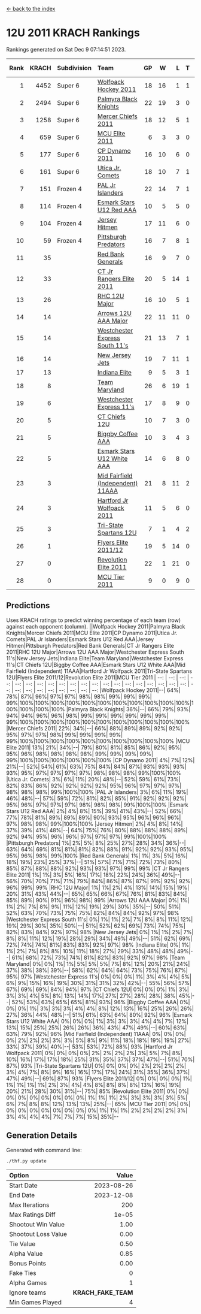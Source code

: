 [<- back to the index](readme.md)
# 12U 2011 KRACH Rankings
Rankings generated on Sat Dec  9 07:14:51 2023.

Rank|KRACH|Subdivision|Team|GP|W|L|T|OTW|OTL|SoS|Exp Wins|Win Diff
---:|---:|:---|:---|---:|---:|---:|---:|---:|---:|---:|---:|---:
1|4452|Super 6|[Wolfpack Hockey 2011](https://gamesheetstats.com/seasons/3664/teams/140937/schedule)|18|16|1|1|0|0|523|17.3|-0.0
2|2494|Super 6|[Palmyra Black Knights](https://gamesheetstats.com/seasons/3664/teams/140949/schedule)|22|19|3|0|1|0|667|19.8|-0.0
3|1258|Super 6|[Mercer Chiefs 2011](https://gamesheetstats.com/seasons/3664/teams/140936/schedule)|18|12|5|1|0|1|1118|13.3|-0.0
4|659|Super 6|[MCU Elite 2011](https://gamesheetstats.com/seasons/3664/teams/140929/schedule)|6|3|3|0|2|0|1641|3.8|-0.0
5|177|Super 6|[CP Dynamo 2011](https://gamesheetstats.com/seasons/3664/teams/140944/schedule)|16|10|6|0|0|1|855|10.8|-0.0
6|161|Super 6|[Utica Jr. Comets](https://gamesheetstats.com/seasons/3664/teams/140945/schedule)|18|10|7|1|1|0|890|11.3|-0.0
7|151|Frozen 4|[PAL Jr Islanders](https://gamesheetstats.com/seasons/3664/teams/140943/schedule)|22|14|7|1|2|0|371|15.3|-0.0
8|114|Frozen 4|[Esmark Stars U12 Red AAA](https://gamesheetstats.com/seasons/3664/teams/140951/schedule)|10|5|5|0|1|0|1062|5.8|-0.0
9|104|Frozen 4|[Jersey Hitmen](https://gamesheetstats.com/seasons/3664/teams/140938/schedule)|17|11|6|0|2|1|328|11.8|-0.0
10|59|Frozen 4|[Pittsburgh Predators](https://gamesheetstats.com/seasons/3664/teams/140950/schedule)|16|7|8|1|0|1|983|8.3|-0.0
11|35||[Red Bank Generals](https://gamesheetstats.com/seasons/3664/teams/140940/schedule)|16|9|7|0|1|1|59|9.8|-0.0
12|33||[CT Jr Rangers Elite 2011](https://gamesheetstats.com/seasons/3664/teams/140931/schedule)|20|5|14|1|0|1|888|6.3|-0.0
13|26||[RHC 12U Major](https://gamesheetstats.com/seasons/3664/teams/140941/schedule)|16|10|5|1|0|1|42|11.4|0.0
14|14||[Arrows 12U AAA Major](https://gamesheetstats.com/seasons/3664/teams/140946/schedule)|22|11|11|0|1|1|51|11.9|0.0
15|14||[Westchester Express South 11's](https://gamesheetstats.com/seasons/3664/teams/140947/schedule)|21|13|7|1|1|0|29|14.4|0.0
16|14||[New Jersey Jets](https://gamesheetstats.com/seasons/3664/teams/140939/schedule)|19|7|11|1|2|0|61|8.3|-0.0
17|13||[Indiana Elite](https://gamesheetstats.com/seasons/3664/teams/144353/schedule)|9|5|3|1|0|0|39|6.4|0.0
18|8||[Team Maryland](https://gamesheetstats.com/seasons/3664/teams/140954/schedule)|26|6|19|1|0|2|734|7.4|0.0
19|6||[Westchester Express 11's](https://gamesheetstats.com/seasons/3664/teams/140948/schedule)|17|8|9|0|0|2|47|8.9|0.0
20|5||[CT Chiefs 12U](https://gamesheetstats.com/seasons/3664/teams/140934/schedule)|10|7|3|0|1|0|3|7.9|0.0
21|5||[Biggby Coffee AAA](https://gamesheetstats.com/seasons/3664/teams/144351/schedule)|10|3|4|3|0|0|7|5.4|0.0
22|5||[Esmark Stars U12 White AAA](https://gamesheetstats.com/seasons/3664/teams/140952/schedule)|14|6|8|0|0|1|18|6.9|0.0
23|3||[Mid Fairfield (Independent) 11AAA](https://gamesheetstats.com/seasons/3664/teams/140933/schedule)|21|8|11|2|0|1|12|9.9|0.0
24|3||[Hartford Jr Wolfpack 2011](https://gamesheetstats.com/seasons/3664/teams/140935/schedule)|11|5|6|0|1|0|7|5.9|0.0
25|3||[Tri-State Spartans 12U](https://gamesheetstats.com/seasons/3664/teams/144352/schedule)|7|1|4|2|0|0|6|2.9|0.0
26|1||[Flyers Elite 2011/12](https://gamesheetstats.com/seasons/3664/teams/140942/schedule)|19|5|14|0|0|2|8|5.9|0.0
27|0||[Revolution Elite 2011](https://gamesheetstats.com/seasons/3664/teams/140953/schedule)|22|1|21|0|0|0|11|1.9|0.0
28|0||[MCU Tier 2011](https://gamesheetstats.com/seasons/3664/teams/140932/schedule)|9|0|9|0|0|0|3|0.9|0.0

## Predictions
Uses KRACH ratings to predict winning percentage of each team (row) against each opponent (column).
||Wolfpack Hockey 2011|Palmyra Black Knights|Mercer Chiefs 2011|MCU Elite 2011|CP Dynamo 2011|Utica Jr. Comets|PAL Jr Islanders|Esmark Stars U12 Red AAA|Jersey Hitmen|Pittsburgh Predators|Red Bank Generals|CT Jr Rangers Elite 2011|RHC 12U Major|Arrows 12U AAA Major|Westchester Express South 11's|New Jersey Jets|Indiana Elite|Team Maryland|Westchester Express 11's|CT Chiefs 12U|Biggby Coffee AAA|Esmark Stars U12 White AAA|Mid Fairfield (Independent) 11AAA|Hartford Jr Wolfpack 2011|Tri-State Spartans 12U|Flyers Elite 2011/12|Revolution Elite 2011|MCU Tier 2011
| --: | --: | --: | --: | --: | --: | --: | --: | --: | --: | --: | --: | --: | --: | --: | --: | --: | --: | --: | --: | --: | --: | --: | --: | --: | --: | --: | --: | --: 
|Wolfpack Hockey 2011|--| 64%| 78%| 87%| 96%| 97%| 97%| 98%| 98%| 99%| 99%| 99%| 99%|100%|100%|100%|100%|100%|100%|100%|100%|100%|100%|100%|100%|100%|100%|100%
|Palmyra Black Knights| 36%|--| 66%| 79%| 93%| 94%| 94%| 96%| 96%| 98%| 99%| 99%| 99%| 99%| 99%| 99%| 99%|100%|100%|100%|100%|100%|100%|100%|100%|100%|100%|100%
|Mercer Chiefs 2011| 22%| 34%|--| 66%| 88%| 89%| 89%| 92%| 92%| 95%| 97%| 97%| 98%| 99%| 99%| 99%| 99%| 99%|100%|100%|100%|100%|100%|100%|100%|100%|100%|100%
|MCU Elite 2011| 13%| 21%| 34%|--| 79%| 80%| 81%| 85%| 86%| 92%| 95%| 95%| 96%| 98%| 98%| 98%| 98%| 99%| 99%| 99%| 99%| 99%|100%|100%|100%|100%|100%|100%
|CP Dynamo 2011|  4%|  7%| 12%| 21%|--| 52%| 54%| 61%| 63%| 75%| 84%| 84%| 87%| 93%| 93%| 93%| 93%| 95%| 97%| 97%| 97%| 97%| 98%| 98%| 98%| 99%|100%|100%
|Utica Jr. Comets|  3%|  6%| 11%| 20%| 48%|--| 52%| 59%| 61%| 73%| 82%| 83%| 86%| 92%| 92%| 92%| 92%| 95%| 96%| 97%| 97%| 97%| 98%| 98%| 98%| 99%|100%|100%
|PAL Jr Islanders|  3%|  6%| 11%| 19%| 46%| 48%|--| 57%| 59%| 72%| 81%| 82%| 85%| 91%| 92%| 92%| 92%| 95%| 96%| 97%| 97%| 97%| 98%| 98%| 98%| 99%|100%|100%
|Esmark Stars U12 Red AAA|  2%|  4%|  8%| 15%| 39%| 41%| 43%|--| 52%| 66%| 77%| 78%| 81%| 89%| 89%| 89%| 90%| 93%| 95%| 96%| 96%| 96%| 97%| 98%| 98%| 99%|100%|100%
|Jersey Hitmen|  2%|  4%|  8%| 14%| 37%| 39%| 41%| 48%|--| 64%| 75%| 76%| 80%| 88%| 88%| 88%| 89%| 92%| 94%| 95%| 96%| 96%| 97%| 97%| 97%| 99%|100%|100%
|Pittsburgh Predators|  1%|  2%|  5%|  8%| 25%| 27%| 28%| 34%| 36%|--| 63%| 64%| 69%| 81%| 81%| 81%| 82%| 88%| 91%| 92%| 92%| 93%| 95%| 95%| 96%| 98%| 99%|100%
|Red Bank Generals|  1%|  1%|  3%|  5%| 16%| 18%| 19%| 23%| 25%| 37%|--| 51%| 57%| 71%| 71%| 72%| 73%| 80%| 85%| 87%| 88%| 88%| 92%| 93%| 93%| 97%| 99%| 99%
|CT Jr Rangers Elite 2011|  1%|  1%|  3%|  5%| 16%| 17%| 18%| 22%| 24%| 36%| 49%|--| 56%| 70%| 70%| 71%| 71%| 79%| 84%| 86%| 87%| 87%| 91%| 92%| 92%| 96%| 99%| 99%
|RHC 12U Major|  1%|  1%|  2%|  4%| 13%| 14%| 15%| 19%| 20%| 31%| 43%| 44%|--| 65%| 65%| 66%| 67%| 76%| 81%| 83%| 84%| 85%| 89%| 90%| 91%| 96%| 98%| 99%
|Arrows 12U AAA Major|  0%|  1%|  1%|  2%|  7%|  8%|  9%| 11%| 12%| 19%| 29%| 30%| 35%|--| 50%| 51%| 52%| 63%| 70%| 73%| 75%| 75%| 82%| 84%| 84%| 92%| 97%| 98%
|Westchester Express South 11's|  0%|  1%|  1%|  2%|  7%|  8%|  8%| 11%| 12%| 19%| 29%| 30%| 35%| 50%|--| 51%| 52%| 62%| 69%| 73%| 74%| 75%| 82%| 83%| 84%| 92%| 97%| 98%
|New Jersey Jets|  0%|  1%|  1%|  2%|  7%|  8%|  8%| 11%| 12%| 19%| 28%| 29%| 34%| 49%| 49%|--| 51%| 62%| 69%| 72%| 74%| 74%| 81%| 83%| 83%| 92%| 97%| 98%
|Indiana Elite|  0%|  1%|  1%|  2%|  7%|  8%|  8%| 10%| 11%| 18%| 27%| 29%| 33%| 48%| 48%| 49%|--| 61%| 68%| 72%| 73%| 74%| 81%| 82%| 83%| 92%| 97%| 98%
|Team Maryland|  0%|  0%|  1%|  1%|  5%|  5%|  5%|  7%|  8%| 12%| 20%| 21%| 24%| 37%| 38%| 38%| 39%|--| 58%| 62%| 64%| 64%| 73%| 75%| 76%| 87%| 95%| 97%
|Westchester Express 11's|  0%|  0%|  0%|  1%|  3%|  4%|  4%|  5%|  6%|  9%| 15%| 16%| 19%| 30%| 31%| 31%| 32%| 42%|--| 55%| 56%| 57%| 67%| 69%| 69%| 84%| 94%| 97%
|CT Chiefs 12U|  0%|  0%|  0%|  1%|  3%|  3%|  3%|  4%|  5%|  8%| 13%| 14%| 17%| 27%| 27%| 28%| 28%| 38%| 45%|--| 52%| 53%| 63%| 65%| 65%| 81%| 93%| 96%
|Biggby Coffee AAA|  0%|  0%|  0%|  1%|  3%|  3%|  3%|  4%|  4%|  8%| 12%| 13%| 16%| 25%| 26%| 26%| 27%| 36%| 44%| 48%|--| 51%| 61%| 63%| 64%| 80%| 92%| 96%
|Esmark Stars U12 White AAA|  0%|  0%|  0%|  1%|  3%|  3%|  3%|  4%|  4%|  7%| 12%| 13%| 15%| 25%| 25%| 26%| 26%| 36%| 43%| 47%| 49%|--| 60%| 63%| 63%| 79%| 92%| 96%
|Mid Fairfield (Independent) 11AAA|  0%|  0%|  0%|  0%|  2%|  2%|  2%|  3%|  3%|  5%|  8%|  9%| 11%| 18%| 18%| 19%| 19%| 27%| 33%| 37%| 39%| 40%|--| 53%| 53%| 72%| 88%| 93%
|Hartford Jr Wolfpack 2011|  0%|  0%|  0%|  0%|  2%|  2%|  2%|  2%|  3%|  5%|  7%|  8%| 10%| 16%| 17%| 17%| 18%| 25%| 31%| 35%| 37%| 37%| 47%|--| 51%| 70%| 87%| 93%
|Tri-State Spartans 12U|  0%|  0%|  0%|  0%|  2%|  2%|  2%|  2%|  3%|  4%|  7%|  8%|  9%| 16%| 16%| 17%| 17%| 24%| 31%| 35%| 36%| 37%| 47%| 49%|--| 69%| 87%| 93%
|Flyers Elite 2011/12|  0%|  0%|  0%|  0%|  1%|  1%|  1%|  1%|  1%|  2%|  3%|  4%|  4%|  8%|  8%|  8%|  8%| 13%| 16%| 19%| 20%| 21%| 28%| 30%| 31%|--| 75%| 85%
|Revolution Elite 2011|  0%|  0%|  0%|  0%|  0%|  0%|  0%|  0%|  0%|  1%|  1%|  1%|  2%|  3%|  3%|  3%|  3%|  5%|  6%|  7%|  8%|  8%| 12%| 13%| 13%| 25%|--| 65%
|MCU Tier 2011|  0%|  0%|  0%|  0%|  0%|  0%|  0%|  0%|  0%|  0%|  1%|  1%|  1%|  2%|  2%|  2%|  2%|  3%|  3%|  4%|  4%|  4%|  7%|  7%|  7%| 15%| 35%|--

## Generation Details

Generated with command line:
```
./thf.py update
```

| Option | Value |
| :----- | ----: |
| Start Date | 2023-08-26 |
| End Date | 2023-12-08 |
| Max Iterations | 200 |
| Max Ratings Diff | 1e-05 |
| Shootout Win Value | 1.00 |
| Shootout Loss Value | 0.00 |
| Tie Value | 0.50 |
| Alpha Value | 0.85 |
| Bonus Points | 0.00 |
| Fake Ties | 0 |
| Alpha Games | 1 |
| Ignore teams | __KRACH_FAKE_TEAM__ |
| Min Games Played | 4 |

